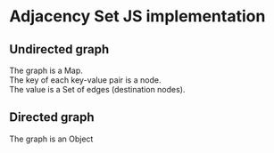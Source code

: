 # Adjacency Set JS implementation
## Undirected graph
The graph is a Map.  
The key of each key-value pair is a node.  
The value is a Set of edges (destination nodes).  
## Directed graph
The graph is an Object